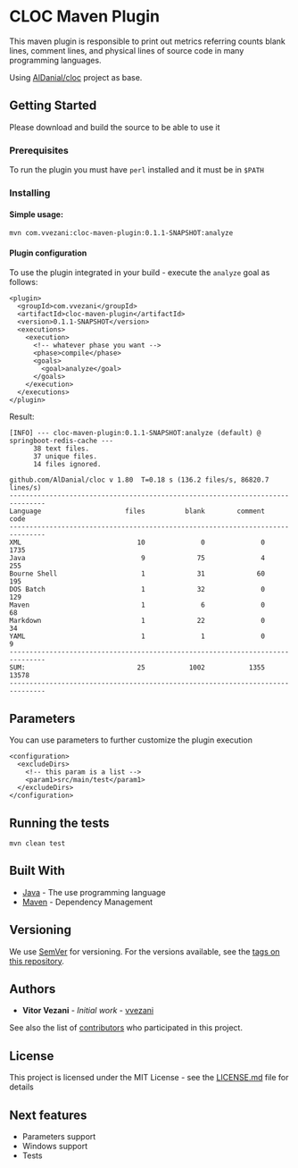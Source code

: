 # CLOC Maven Plugin

This maven plugin is responsible to print out metrics referring counts blank lines, comment lines, and physical lines of source code in many programming languages.

Using [AlDanial/cloc](https://github.com/AlDanial/cloc) project as base.

## Getting Started

Please download and build the source to be able to use it

### Prerequisites

To run the plugin you must have `perl` installed and it must be in `$PATH`


### Installing

#### Simple usage:

```
mvn com.vvezani:cloc-maven-plugin:0.1.1-SNAPSHOT:analyze
```

#### Plugin configuration

To use the plugin integrated in your build - execute the `analyze` goal as follows:

```
<plugin>
  <groupId>com.vvezani</groupId>
  <artifactId>cloc-maven-plugin</artifactId>
  <version>0.1.1-SNAPSHOT</version>
  <executions>
    <execution>
      <!-- whatever phase you want -->
      <phase>compile</phase>
      <goals>
        <goal>analyze</goal>
      </goals>
    </execution>
  </executions>
</plugin>
```

Result:

```$xslt
[INFO] --- cloc-maven-plugin:0.1.1-SNAPSHOT:analyze (default) @ springboot-redis-cache ---
      38 text files.
      37 unique files.                              
      14 files ignored.

github.com/AlDanial/cloc v 1.80  T=0.18 s (136.2 files/s, 86820.7 lines/s)
-------------------------------------------------------------------------------
Language                     files          blank        comment           code
-------------------------------------------------------------------------------
XML                             10              0              0           1735
Java                             9             75              4            255
Bourne Shell                     1             31             60            195
DOS Batch                        1             32              0            129
Maven                            1              6              0             68
Markdown                         1             22              0             34
YAML                             1              1              0              9
-------------------------------------------------------------------------------
SUM:                            25           1002           1355          13578
-------------------------------------------------------------------------------

```

## Parameters

You can use parameters to further customize the plugin execution
```
<configuration>
  <excludeDirs>
    <!-- this param is a list --> 
    <param1>src/main/test</param1>
  </excludeDirs>
</configuration>
```

## Running the tests

```
mvn clean test
```

## Built With

* [Java](https://www.java.com/en) - The use programming language
* [Maven](https://maven.apache.org/) - Dependency Management

## Versioning

We use [SemVer](http://semver.org/) for versioning. For the versions available, see the [tags on this repository](https://github.com/vitorvezani/cloc-maven-plugin/tags). 

## Authors

* **Vitor Vezani** - *Initial work* - [vvezani](https://github.com/vitorvezani/cloc-maven-plugin)

See also the list of [contributors](https://github.com/vitorvezani/cloc-maven-plugin/contributors) who participated in this project.

## License

This project is licensed under the MIT License - see the [LICENSE.md](LICENSE.md) file for details

## Next features

* Parameters support
* Windows support
* Tests
